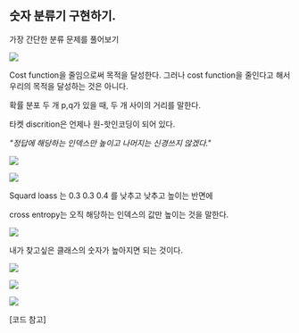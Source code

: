 ## 숫자 분류기 구현하기.

가장 간단한 분류 문제를 풀어보기

![](https://ws3.sinaimg.cn/large/006tNbRwgy1fwwwj2xwdej310x0prk1e.jpg)

Cost function을 줄임으로써 목적을 달성한다. 그러나 cost function을 줄인다고 해서 우리의 목적을 달성하는 것은 아니다.

확률 분포 두 개 p,q가 있을 때, 두 개 사이의 거리를 말한다.

 타켓 discrition은 언제나 원-핫인코딩이 되어 있다.

*"정답에 해당하는 인덱스만 높이고 나머지는 신경쓰지 않겠다."*

![](https://ws1.sinaimg.cn/large/006tNbRwgy1fwwxk376ixj30y90oq7cg.jpg)

![](https://ws2.sinaimg.cn/large/006tNbRwgy1fwwxksrsboj30w10llgsk.jpg)

Squard loass 는 0.3 0.3 0.4 를 낮추고 낮추고 높이는 반면에

cross entropy는 오직 해당하는 인덱스의 값만 높이는 것을 말한다.

![](https://ws1.sinaimg.cn/large/006tNbRwgy1fwwxmorqbtj30va0loqj2.jpg)

내가 찾고싶은 클래스의 숫자가 높아지면 되는 것이다.

![](https://ws1.sinaimg.cn/large/006tNbRwgy1fwwxs6385vj31440ppjzv.jpg)

![](https://ws1.sinaimg.cn/large/006tNbRwgy1fwwxwti6cej314j0pzgqo.jpg)

![](https://ws2.sinaimg.cn/large/006tNbRwgy1fwwxx4lf2oj314e0q07e4.jpg)

[코드 참고]